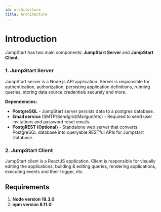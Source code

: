 ```yaml
---
id: architecture
title: Architecture
---
```

# Introduction

JumpStart has two main components: **JumpStart Server** and **JumpStart Client**.

### 1. JumpStart Server  

JumpStart server is a Node.js API application. Server is responsible for authentication, authorization, persisting application definitions, running queries, storing data source credentials securely and more. 

**Dependencies:**
- **PostgreSQL** - JumpStart server persists data to a postgres database. 
- **Email service** (SMTP/Sendgrid/Mailgun/etc) - Required to send user invitations and password reset emails.   
- **PostgREST (Optional)** - Standalone web server that converts PostgreSQL database into queryable RESTful APIs for Jumpstart Database.
    
### 2. JumpStart Client  

JumpStart client is a ReactJS application. Client is responsible for visually editing the applications, building & editing queries, rendering applications, executing events and their trigger, etc.

## Requirements

1. **Node version 18.3.0**
2. **npm version 8.11.0**
